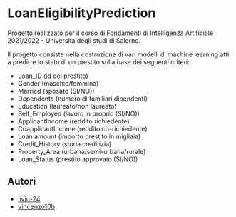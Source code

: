 # LoanEligibilityPrediction
Progetto realizzato per il corso di Fondamenti di Intelligenza Artificiale 2021/2022 - Università degli studi di Salerno.

Il progetto consiste nella costruzione di vari modelli di machine learning atti a predirre lo stato di un prestito sulla base dei seguenti criteri:
-	Loan_ID		(id del prestito)
-	Gender			(maschio/femmina)
-	Married		(sposato (SI/NO))
-	Dependents		(numero di familiari dipendenti)
-	Education		(laureato/non laureato)
-	Self_Employed 	(lavoro in proprio (SI/NO))
-	ApplicantIncome 	(reddito richiedente)
-   CoapplicantIncome 	(reddito co-richiedente)
-	Loan amount		(importo prestito in migliaia)
-	Credit_History		(storia creditizia)
-	Property_Area		(urbana/semi-urbana/rurale)
-	Loan_Status		(prestito approvato (SI/NO))



## Autori

- [livio-24](https://github.com/livio-24)
- [vincenzo10b](https://github.com/vincenzo10b)

